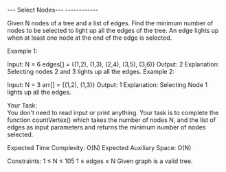  --- Select Nodes---
     ------------  

Given N nodes of a tree and a list of edges. Find the minimum number of nodes to be selected to light up all the edges of the tree.
An edge lights up when at least one node at the end of the edge is selected.


Example 1:

Input:
N = 6
edges[] = {(1,2), (1,3), (2,4), (3,5), (3,6)}
Output: 2
Explanation: Selecting nodes 2 and 3 lights
up all the edges.
Example 2:

Input:
N = 3
arr[] = {(1,2), (1,3)}
Output: 1
Explanation: Selecting Node 1 
lights up all the edges.

Your Task:  
You don't need to read input or print anything. Your task is to complete the function countVertex() which takes the number of nodes N, and the list of edges as input parameters and returns the minimum number of nodes selected.


Expected Time Complexity: O(N)
Expected Auxiliary Space: O(N)


Constraints:
1 ≤ N ≤ 105
1 ≤ edges ≤ N
Given graph is a valid tree.
